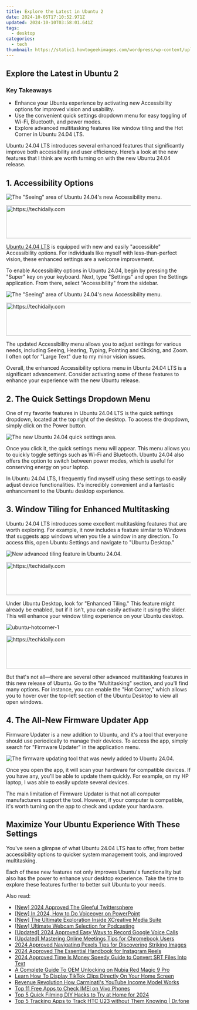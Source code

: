```yaml
---
title: Explore the Latest in Ubuntu 2
date: 2024-10-05T17:10:52.971Z
updated: 2024-10-10T03:58:01.641Z
tags:
  - desktop
categories:
  - tech
thumbnail: https://static1.howtogeekimages.com/wordpress/wp-content/uploads/2024/04/a-promotional-image-of-ubuntu-noble-numbat-in-the-center-of-the-screen-and-below-the-writing-ubuntu-24-04-noble-numbat.jpg
---
```


## Explore the Latest in Ubuntu 2

### Key Takeaways

* Enhance your Ubuntu experience by activating new Accessibility options for improved vision and usability.
* Use the convenient quick settings dropdown menu for easy toggling of Wi-Fi, Bluetooth, and power modes.
* Explore advanced multitasking features like window tiling and the Hot Corner in Ubuntu 24.04 LTS.

 Ubuntu 24.04 LTS introduces several enhanced features that significantly improve both accessibility and user efficiency. Here’s a look at the new features that I think are worth turning on with the new Ubuntu 24.04 release.

##  1\. Accessibility Options

![The "Seeing" area of Ubuntu 24.04's new Accessibility menu.](https://static1.howtogeekimages.com/wordpress/wp-content/uploads/2024/05/ubuntu-acessibility-1.jpg) 

<!-- affiliate ads begin -->
<a href="https://ephamedtechinc.pxf.io/c/5597632/2137221/26400" target="_top" id="2137221">
  <img src="//a.impactradius-go.com/display-ad/26400-2137221" border="0" alt="https://techidaily.com" width="728" height="90"/>
</a>
<img height="0" width="0" src="https://ephamedtechinc.pxf.io/i/5597632/2137221/26400" style="position:absolute;visibility:hidden;" border="0" />
<!-- affiliate ads end -->

[Ubuntu 24.04 LTS](https://techidaily.com/useful-ways-that-can-help-to-effectively-recover-deleted-files-from-oppo-find-n3-flip-by-fonelab-android-recover-data/) is equipped with new and easily "accessible" Accessibility options. For individuals like myself with less-than-perfect vision, these enhanced settings are a welcome improvement.

 To enable Accessibility options in Ubuntu 24.04, begin by pressing the "Super" key on your keyboard. Next, type "Settings" and open the Settings application. From there, select "Accessibility" from the sidebar.

![The "Seeing" area of Ubuntu 24.04's new Accessibility menu.](https://static1.howtogeekimages.com/wordpress/wp-content/uploads/2024/05/ubuntu-acessibility-1.jpg) 

<!-- affiliate ads begin -->
<a href="https://ephamedtechinc.pxf.io/c/5597632/2137203/26400" target="_top" id="2137203">
  <img src="//a.impactradius-go.com/display-ad/26400-2137203" border="0" alt="https://techidaily.com" width="728" height="90"/>
</a>
<img height="0" width="0" src="https://ephamedtechinc.pxf.io/i/5597632/2137203/26400" style="position:absolute;visibility:hidden;" border="0" />
<!-- affiliate ads end -->

 The updated Accessibility menu allows you to adjust settings for various needs, including Seeing, Hearing, Typing, Pointing and Clicking, and Zoom. I often opt for "Large Text" due to my minor vision issues.

 Overall, the enhanced Accessibility options menu in Ubuntu 24.04 LTS is a significant advancement. Consider activating some of these features to enhance your experience with the new Ubuntu release.

##  2\. The Quick Settings Dropdown Menu

 One of my favorite features in Ubuntu 24.04 LTS is the quick settings dropdown, located at the top right of the desktop. To access the dropdown, simply click on the Power button.

![The new Ubuntu 24.04 quick settings area.](https://static1.howtogeekimages.com/wordpress/wp-content/uploads/2024/05/ubuntu-quick-settings.jpg) 

 Once you click it, the quick settings menu will appear. This menu allows you to quickly toggle settings such as Wi-Fi and Bluetooth. Ubuntu 24.04 also offers the option to switch between power modes, which is useful for conserving energy on your laptop.

 In Ubuntu 24.04 LTS, I frequently find myself using these settings to easily adjust device functionalities. It's incredibly convenient and a fantastic enhancement to the Ubuntu desktop experience.

##  3\. Window Tiling for Enhanced Multitasking

 Ubuntu 24.04 LTS introduces some excellent multitasking features that are worth exploring. For example, it now includes a feature similar to Windows that suggests app windows when you tile a window in any direction. To access this, open Ubuntu Settings and navigate to "Ubuntu Desktop."

![New advanced tiling feature in Ubuntu 24.04.](https://static1.howtogeekimages.com/wordpress/wp-content/uploads/2024/05/ubuntu-new-tiling-1.jpg) 

<!-- affiliate ads begin -->
<a href="https://appsumo.8odi.net/c/5597632/2037355/7443" target="_top" id="2037355">
  <img src="//a.impactradius-go.com/display-ad/7443-2037355" border="0" alt="https://techidaily.com" width="728" height="90"/>
</a>
<img height="0" width="0" src="https://appsumo.8odi.net/i/5597632/2037355/7443" style="position:absolute;visibility:hidden;" border="0" />
<!-- affiliate ads end -->

 Under Ubuntu Desktop, look for "Enhanced Tiling." This feature might already be enabled, but if it isn’t, you can easily activate it using the slider. This will enhance your window tiling experience on your Ubuntu desktop.

![ubuntu-hotcorner-1](https://static1.howtogeekimages.com/wordpress/wp-content/uploads/2024/05/ubuntu-hotcorner-1.jpg) 

<!-- affiliate ads begin -->
<a href="https://appsumo.8odi.net/c/5597632/2094414/7443" target="_top" id="2094414">
  <img src="//a.impactradius-go.com/display-ad/7443-2094414" border="0" alt="https://techidaily.com" width="728" height="90"/>
</a>
<img height="0" width="0" src="https://appsumo.8odi.net/i/5597632/2094414/7443" style="position:absolute;visibility:hidden;" border="0" />
<!-- affiliate ads end -->

 But that's not all—there are several other advanced multitasking features in this new release of Ubuntu. Go to the "Multitasking" section, and you'll find many options. For instance, you can enable the "Hot Corner," which allows you to hover over the top-left section of the Ubuntu Desktop to view all open windows.

##  4\. The All-New Firmware Updater App

 Firmware Updater is a new addition to Ubuntu, and it's a tool that everyone should use periodically to manage their devices. To access the app, simply search for "Firmware Updater" in the application menu.

![The firmware updating tool that was newly added to Ubuntu 24.04.](https://static1.howtogeekimages.com/wordpress/wp-content/uploads/2024/05/ubuntu-firmware-updater-1.jpg) 

 Once you open the app, it will scan your hardware for compatible devices. If you have any, you'll be able to update them quickly. For example, on my HP laptop, I was able to easily update several devices.

 The main limitation of Firmware Updater is that not all computer manufacturers support the tool. However, if your computer is compatible, it's worth turning on the app to check and update your hardware.

##  Maximize Your Ubuntu Experience With These Settings

 You've seen a glimpse of what Ubuntu 24.04 LTS has to offer, from better accessibility options to quicker system management tools, and improved multitasking.

 Each of these new features not only improves Ubuntu's functionality but also has the power to enhance your desktop experience. Take the time to explore these features further to better suit Ubuntu to your needs.

<ins class="adsbygoogle"
     style="display:block"
     data-ad-format="autorelaxed"
     data-ad-client="ca-pub-7571918770474297"
     data-ad-slot="1223367746"></ins>

<ins class="adsbygoogle"
     style="display:block"
     data-ad-client="ca-pub-7571918770474297"
     data-ad-slot="8358498916"
     data-ad-format="auto"
     data-full-width-responsive="true"></ins>

<span class="atpl-alsoreadstyle">Also read:</span>
<div><ul>
<li><a href="https://twitter-videos.techidaily.com/new-2024-approved-the-gleeful-twittersphere/"><u>[New] 2024 Approved The Gleeful Twittersphere</u></a></li>
<li><a href="https://screen-video-capture.techidaily.com/new-in-2024-how-to-do-voiceover-on-powerpoint/"><u>[New] In 2024, How to Do Voiceover on PowerPoint</u></a></li>
<li><a href="https://some-skills.techidaily.com/new-the-ultimate-exploration-inside-xcreative-media-suite/"><u>[New] The Ultimate Exploration Inside XCreative Media Suite</u></a></li>
<li><a href="https://some-skills.techidaily.com/new-ultimate-webcam-selection-for-podcasting/"><u>[New] Ultimate Webcam Selection for Podcasting</u></a></li>
<li><a href="https://video-capture.techidaily.com/updated-2024-approved-easy-ways-to-record-google-voice-calls/"><u>[Updated] 2024 Approved Easy Ways to Record Google Voice Calls</u></a></li>
<li><a href="https://some-skills.techidaily.com/updated-mastering-online-meetings-tips-for-chromebook-users/"><u>[Updated] Mastering Online Meetings Tips for Chromebook Users</u></a></li>
<li><a href="https://fox-glue.techidaily.com/2024-approved-navigating-pexels-tips-for-discovering-striking-images/"><u>2024 Approved Navigating Pexels Tips for Discovering Striking Images</u></a></li>
<li><a href="https://some-skills.techidaily.com/2024-approved-the-essential-handbook-for-instagram-reels/"><u>2024 Approved The Essential Handbook for Instagram Reels</u></a></li>
<li><a href="https://some-skills.techidaily.com/2024-approved-time-is-money-speedy-guide-to-convert-srt-files-into-text/"><u>2024 Approved Time Is Money Speedy Guide to Convert SRT Files Into Text</u></a></li>
<li><a href="https://easy-unlock-android.techidaily.com/a-complete-guide-to-oem-unlocking-on-nubia-red-magic-9-pro-by-drfone-android/"><u>A Complete Guide To OEM Unlocking on Nubia Red Magic 9 Pro</u></a></li>
<li><a href="https://tech-recovery.techidaily.com/learn-how-to-display-tiktok-clips-directly-on-your-home-screen/"><u>Learn How To Display TikTok Clips Directly On Your Home Screen</u></a></li>
<li><a href="https://youtube-docs.techidaily.com/ue-revolution-how-carminatis-youtube-income-model-works/"><u>Revenue Revolution How Carminati's YouTube Income Model Works</u></a></li>
<li><a href="https://sim-unlock.techidaily.com/top-11-free-apps-to-check-imei-on-vivo-phones-by-drfone-android/"><u>Top 11 Free Apps to Check IMEI on Vivo Phones</u></a></li>
<li><a href="https://some-skills.techidaily.com/top-5-quick-filming-diy-hacks-to-try-at-home-for-2024/"><u>Top 5 Quick Filming DIY Hacks to Try at Home for 2024</u></a></li>
<li><a href="https://android-location-track.techidaily.com/top-5-tracking-apps-to-track-htc-u23-without-them-knowing-drfone-by-drfone-virtual-android/"><u>Top 5 Tracking Apps to Track HTC U23 without Them Knowing | Dr.fone</u></a></li>
</ul></div>

